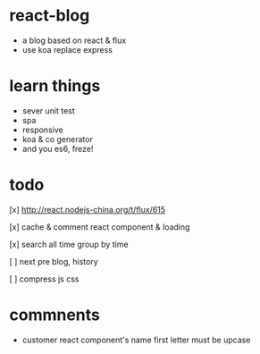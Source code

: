 # react-blog

* a blog based on react & flux
* use koa replace express

# learn things
* sever unit test
* spa
* responsive
* koa & co generator
* and you es6, freze!

# todo
[x] http://react.nodejs-china.org/t/flux/615

[x] cache & comment react component & loading

[x] search all time group by time

[ ] next pre blog, history

[ ] compress js css

# commnents
* customer react component's name first letter must be upcase
